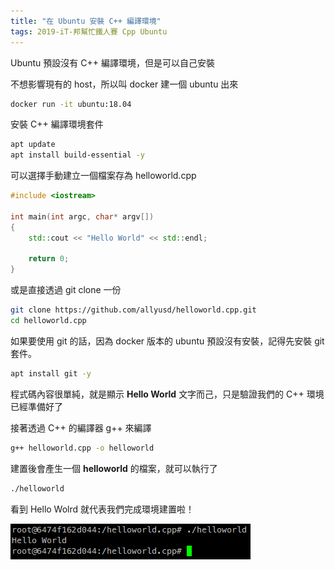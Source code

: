 ```yaml
---
title: "在 Ubuntu 安裝 C++ 編譯環境"
tags: 2019-iT-邦幫忙鐵人賽 Cpp Ubuntu
---
```


Ubuntu 預設沒有 C++ 編譯環境，但是可以自己安裝

不想影響現有的 host，所以叫 docker 建一個 ubuntu 出來

```bash
docker run -it ubuntu:18.04
```
安裝 C++ 編譯環境套件
```bash
apt update
apt install build-essential -y
```
可以選擇手動建立一個檔案存為 helloworld.cpp
```cpp
#include <iostream>

int main(int argc, char* argv[])
{
    std::cout << "Hello World" << std::endl;
    
    return 0;
}
```
或是直接透過 git clone 一份
```bash
git clone https://github.com/allyusd/helloworld.cpp.git
cd helloworld.cpp
```
如果要使用 git 的話，因為 docker 版本的 ubuntu 預設沒有安裝，記得先安裝 git 套件。
```bash
apt install git -y
```
程式碼內容很單純，就是顯示 **Hello World** 文字而己，只是驗證我們的 C++ 環境已經準備好了

接著透過 C++ 的編譯器 g++ 來編譯
```bash
g++ helloworld.cpp -o helloworld
```
建置後會產生一個 **helloworld** 的檔案，就可以執行了
```bash
./helloworld
```

看到 Hello Wolrd 就代表我們完成環境建置啦！

![](/assets/images/2018-10-11-install-cpp-compiler-on-ubuntu/2018-10-11_22-31-48.png)
